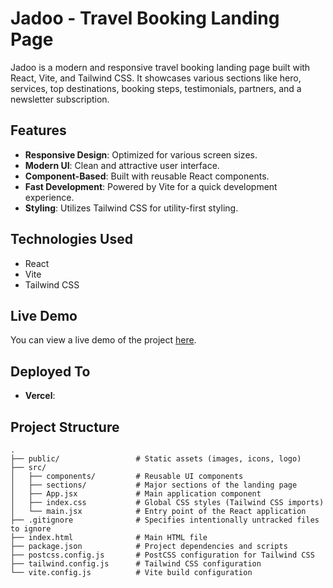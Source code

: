 # Jadoo - Travel Booking Landing Page

Jadoo is a modern and responsive travel booking landing page built with React, Vite, and Tailwind CSS. It showcases various sections like hero, services, top destinations, booking steps, testimonials, partners, and a newsletter subscription.

## Features

- **Responsive Design**: Optimized for various screen sizes.
- **Modern UI**: Clean and attractive user interface.
- **Component-Based**: Built with reusable React components.
- **Fast Development**: Powered by Vite for a quick development experience.
- **Styling**: Utilizes Tailwind CSS for utility-first styling.

## Technologies Used

- React
- Vite
- Tailwind CSS

## Live Demo

You can view a live demo of the project [here](https://jadoo-traveller.vercel.app/).

## Deployed To

- **Vercel**: 

## Project Structure

```
.
├── public/                 # Static assets (images, icons, logo)
├── src/
│   ├── components/         # Reusable UI components
│   ├── sections/           # Major sections of the landing page
│   ├── App.jsx             # Main application component
│   ├── index.css           # Global CSS styles (Tailwind CSS imports)
│   └── main.jsx            # Entry point of the React application
├── .gitignore              # Specifies intentionally untracked files to ignore
├── index.html              # Main HTML file
├── package.json            # Project dependencies and scripts
├── postcss.config.js       # PostCSS configuration for Tailwind CSS
├── tailwind.config.js      # Tailwind CSS configuration
└── vite.config.js          # Vite build configuration
```
